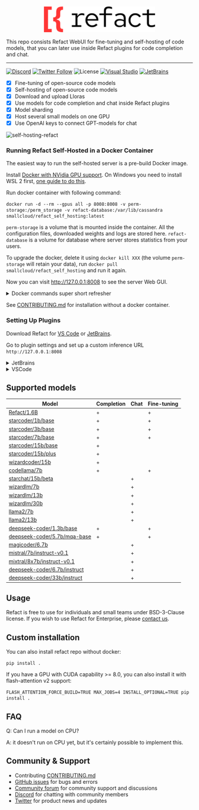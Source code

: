<p align='center'>
  <picture>
   <source width='300px' alt='White Refact Logo' media="(prefers-color-scheme: dark)" srcset="white-refact-logo.svg">
   <img width='300px' alt="Black Refact Logo" src="refact-logo.svg">
  </picture>
</p>

This repo consists Refact WebUI for fine-tuning and self-hosting of code models, that you can later use inside Refact plugins for code completion and chat.

---

[![Discord](https://img.shields.io/discord/1037660742440194089?logo=discord&label=Discord&link=https%3A%2F%2Fsmallcloud.ai%2Fdiscord)](https://smallcloud.ai/discord)
[![Twitter Follow](https://img.shields.io/twitter/follow/refact_ai)](https://twitter.com/intent/follow?screen_name=refact_ai)
![License](https://img.shields.io/github/license/smallcloudai/refact?cacheSeconds=1000)
[![Visual Studio](https://img.shields.io/visual-studio-marketplace/d/smallcloud.codify?label=VS%20Code)](https://marketplace.visualstudio.com/items?itemName=smallcloud.codify)
[![JetBrains](https://img.shields.io/jetbrains/plugin/d/com.smallcloud.codify?label=JetBrains)](https://plugins.jetbrains.com/plugin/20647-codify)

- [x] Fine-tuning of open-source code models
- [x] Self-hosting of open-source code models
- [x] Download and upload Lloras
- [x] Use models for code completion and chat inside Refact plugins
- [x] Model sharding
- [x] Host several small models on one GPU
- [x] Use OpenAI keys to connect GPT-models for chat

![self-hosting-refact](https://github.com/smallcloudai/refact/assets/5008686/18e48b42-b638-4606-bde0-cadd47fd26e7)

### Running Refact Self-Hosted in a Docker Container

The easiest way to run the self-hosted server is a pre-build Docker image.

Install [Docker with NVidia GPU support](https://docs.nvidia.com/datacenter/cloud-native/container-toolkit/install-guide.html#docker).
On Windows you need to install WSL 2 first, [one guide to do this](https://docs.docker.com/desktop/install/windows-install).

Run docker container with following command:
```commandline
docker run -d --rm --gpus all -p 8008:8008 -v perm-storage:/perm_storage -v refact-database:/var/lib/cassandra smallcloud/refact_self_hosting:latest
```

`perm-storage` is a volume that is mounted inside the container. All the configuration files, downloaded weights and logs are stored here.
`refact-database` is a volume for database where server stores statistics from your users.

To upgrade the docker, delete it using `docker kill XXX` (the volume `perm-storage` will retain your
data), run `docker pull smallcloud/refact_self_hosting` and run it again.

Now you can visit http://127.0.0.1:8008 to see the server Web GUI.


<details><summary>Docker commands super short refresher</summary>
Add your yourself to docker group to run docker without sudo (works for Linux):

```commandline
sudo usermod -aG docker {your user}
```

List all containers:

```commandline
docker ps -a
```

Start and stop existing containers (stop doesn't remove them):

```commandline
docker start XXX
docker stop XXX
```

Shows messages from a container:
```commandline
docker logs -f XXX
```

Remove a container and all its data (except data inside a volume):
```commandline
docker rm XXX
```

Check out or delete a docker volume:
```commandline
docker volume inspect VVV
docker volume rm VVV
```
</details>

See [CONTRIBUTING.md](CONTRIBUTING.md) for installation without a docker container.



### Setting Up Plugins


Download Refact for [VS Code](https://marketplace.visualstudio.com/items?itemName=smallcloud.codify) or [JetBrains](https://plugins.jetbrains.com/plugin/20647-refact-ai).

Go to plugin settings and set up a custom inference URL `http://127.0.0.1:8008`

<details><summary>JetBrains</summary>
Settings > Tools > Refact.ai > Advanced > Inference URL
</details>
<details><summary>VSCode</summary>
Extensions > Refact.ai Assistant > Settings > Infurl
</details>


## Supported models

| Model                                                                                             | Completion | Chat | Fine-tuning |
|---------------------------------------------------------------------------------------------------|------------|------|-------------|
| [Refact/1.6B](https://huggingface.co/smallcloudai/Refact-1_6B-fim)                                | +          |      | +           |
| [starcoder/1b/base](https://huggingface.co/smallcloudai/starcoderbase-1b)                         | +          |      | +           |
| [starcoder/3b/base](https://huggingface.co/smallcloudai/starcoderbase-3b)                         | +          |      | +           |
| [starcoder/7b/base](https://huggingface.co/smallcloudai/starcoderbase-7b)                         | +          |      | +           |
| [starcoder/15b/base](https://huggingface.co/TheBloke/starcoder-GPTQ)                              | +          |      |             |
| [starcoder/15b/plus](https://huggingface.co/TheBloke/starcoderplus-GPTQ)                          | +          |      |             |
| [wizardcoder/15b](https://huggingface.co/TheBloke/WizardCoder-15B-1.0-GPTQ)                       | +          |      |             |
| [codellama/7b](https://huggingface.co/TheBloke/CodeLlama-7B-fp16)                                 | +          |      | +           |
| [starchat/15b/beta](https://huggingface.co/TheBloke/starchat-beta-GPTQ)                           |            | +    |             |
| [wizardlm/7b](https://huggingface.co/TheBloke/WizardLM-7B-V1.0-Uncensored-GPTQ)                   |            | +    |             |
| [wizardlm/13b](https://huggingface.co/TheBloke/WizardLM-13B-V1.1-GPTQ)                            |            | +    |             |
| [wizardlm/30b](https://huggingface.co/TheBloke/WizardLM-30B-fp16)                                 |            | +    |             |
| [llama2/7b](https://huggingface.co/TheBloke/Llama-2-7b-Chat-GPTQ)                                 |            | +    |             |
| [llama2/13b](https://huggingface.co/TheBloke/Llama-2-13B-chat-GPTQ)                               |            | +    |             |
| [deepseek-coder/1.3b/base](https://huggingface.co/deepseek-ai/deepseek-coder-1.3b-base)           | +          |      | +           |
| [deepseek-coder/5.7b/mqa-base](https://huggingface.co/deepseek-ai/deepseek-coder-5.7bmqa-base)    | +          |      | +           |
| [magicoder/6.7b](https://huggingface.co/TheBloke/Magicoder-S-DS-6.7B-GPTQ)                        |            | +    |             |
| [mistral/7b/instruct-v0.1](https://huggingface.co/TheBloke/Mistral-7B-Instruct-v0.1-GPTQ)         |            | +    |             |
| [mixtral/8x7b/instruct-v0.1](https://huggingface.co/mistralai/Mixtral-8x7B-Instruct-v0.1)         |            | +    |             |
| [deepseek-coder/6.7b/instruct](https://huggingface.co/TheBloke/deepseek-coder-6.7B-instruct-GPTQ) |            | +    |             |
| [deepseek-coder/33b/instruct](https://huggingface.co/deepseek-ai/deepseek-coder-33b-instruct)     |            | +    |             |

## Usage

Refact is free to use for individuals and small teams under BSD-3-Clause license. If you wish to use Refact for Enterprise, please [contact us](https://refact.ai/contact/).

## Custom installation

You can also install refact repo without docker:
```shell
pip install .
```
If you have a GPU with CUDA capability >= 8.0, you can also install it with flash-attention v2 support:
```shell
FLASH_ATTENTION_FORCE_BUILD=TRUE MAX_JOBS=4 INSTALL_OPTIONAL=TRUE pip install .
```

## FAQ

Q: Can I run a model on CPU?

A: it doesn't run on CPU yet, but it's certainly possible to implement this.

## Community & Support

- Contributing [CONTRIBUTING.md](CONTRIBUTING.md)
- [GitHub issues](https://github.com/smallcloudai/refact/issues) for bugs and errors
- [Community forum](https://github.com/smallcloudai/refact/discussions) for community support and discussions
- [Discord](https://www.smallcloud.ai/discord) for chatting with community members
- [Twitter](https://twitter.com/refact_ai) for product news and updates
